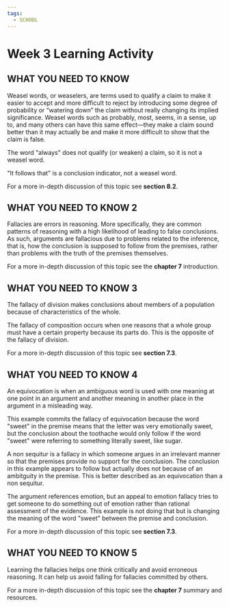 ```yaml
---
tags:
  - SCHOOL
---
```


# Week 3 Learning Activity

## WHAT YOU NEED TO KNOW

Weasel words, or weaselers, are terms used to qualify a claim to make it easier to accept and more difficult to reject by introducing some degree of probability or “watering down” the claim without really changing its implied significance. Weasel words such as probably, most, seems, in a sense, up to, and many others can have this same effect—they make a claim sound better than it may actually be and make it more difficult to show that the claim is false.

The word "always" does not qualify (or weaken) a claim, so it is not a weasel word.

"It follows that" is a conclusion indicator, not a weasel word.

For a more in-depth discussion of this topic see **section 8.2**.

## WHAT YOU NEED TO KNOW 2

Fallacies are errors in reasoning. More specifically, they are common patterns of reasoning with a high likelihood of leading to false conclusions. As such, arguments are fallacious due to problems related to the inference, that is, how the conclusion is supposed to follow from the premises, rather than problems with the truth of the premises themselves.

For a more in-depth discussion of this topic see the **chapter 7** introduction.

## WHAT YOU NEED TO KNOW 3

The fallacy of division makes conclusions about members of a population because of characteristics of the whole.

The fallacy of composition occurs when one reasons that a whole group must have a certain property because its parts do. This is the opposite of the fallacy of division.

For a more in-depth discussion of this topic see **section 7.3**.

## WHAT YOU NEED TO KNOW 4

An equivocation is when an ambiguous word is used with one meaning at one point in an argument and another meaning in another place in the argument in a misleading way.

This example commits the fallacy of equivocation because the word "sweet" in the premise means that the letter was very emotionally sweet, but the conclusion about the toothache would only follow if the word "sweet" were referring to something literally sweet, like sugar.

A non sequitur is a fallacy in which someone argues in an irrelevant manner so that the premises provide no support for the conclusion. The conclusion in this example appears to follow but actually does not because of an ambitguity in the premise. This is better described as an equivocation than a non sequitur.

The argument references emotion, but an appeal to emotion fallacy tries to get someone to do something out of emotion rather than rational assessment of the evidence. This example is not doing that but is changing the meaning of the word "sweet" between the premise and conclusion.

For a more in-depth discussion of this topic see **section 7.3**.

## WHAT YOU NEED TO KNOW 5

Learning the fallacies helps one think critically and avoid erroneous reasoning. It can help us avoid falling for fallacies committed by others.

For a more in-depth discussion of this topic see the **chapter 7** summary and resources.
